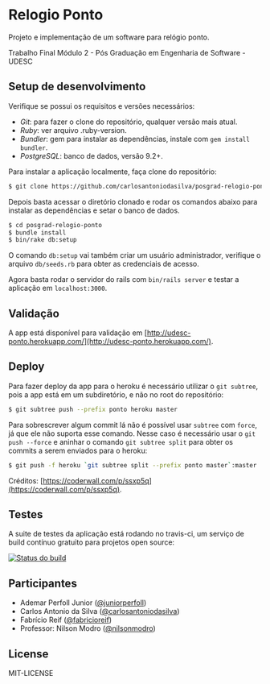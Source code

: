 # Relogio Ponto

Projeto e implementação de um software para relógio ponto.

Trabalho Final Módulo 2 - Pós Graduação em Engenharia de Software - UDESC

## Setup de desenvolvimento

Verifique se possui os requisitos e versões necessários:

* *Git*: para fazer o clone do repositório, qualquer versão mais atual.
* *Ruby*: ver arquivo .ruby-version.
* *Bundler*: gem para instalar as dependências, instale com `gem install bundler`.
* *PostgreSQL*: banco de dados, versão 9.2+.

Para instalar a aplicação localmente, faça clone do repositório:

```bash
$ git clone https://github.com/carlosantoniodasilva/posgrad-relogio-ponto.git
```

Depois basta acessar o diretório clonado e rodar os comandos abaixo para instalar as dependências e setar o banco de dados.

```bash
$ cd posgrad-relogio-ponto
$ bundle install
$ bin/rake db:setup
```

O comando `db:setup` vai também criar um usuário administrador, verifique o arquivo `db/seeds.rb` para obter as credenciais de acesso.

Agora basta rodar o servidor do rails com `bin/rails server` e testar a aplicação em `localhost:3000`.

## Validação

A app está disponível para validação em [http://udesc-ponto.herokuapp.com/](http://udesc-ponto.herokuapp.com/).

## Deploy

Para fazer deploy da app para o heroku é necessário utilizar o `git subtree`, pois a app está em um subdiretório, e não no root do repositório:

```bash
$ git subtree push --prefix ponto heroku master
```

Para sobrescrever algum commit lá não é possível usar `subtree` com `force`, já que ele não suporta esse comando. Nesse caso é necessário usar o `git push --force` e aninhar o comando `git subtree split` para obter os commits a serem enviados para o heroku:

```bash
$ git push -f heroku `git subtree split --prefix ponto master`:master
```

Créditos: [https://coderwall.com/p/ssxp5q](https://coderwall.com/p/ssxp5q).

## Testes

A suite de testes da aplicação está rodando no travis-ci, um serviço de build
contínuo gratuito para projetos open source:

[![Status do build](https://api.travis-ci.org/carlosantoniodasilva/posgrad-relogio-ponto.svg?branch=master)](https://travis-ci.org/carlosantoniodasilva/posgrad-relogio-ponto)


## Participantes

* Ademar Perfoll Junior ([@juniorperfoll](https://github.com/juniorperfoll))
* Carlos Antonio da Silva ([@carlosantoniodasilva](https://github.com/carlosantoniodasilva))
* Fabrício Reif ([@fabricioreif](https://github.com/fabricioreif))
* Professor: Nilson Modro ([@nilsonmodro](https://github.com/nilsonmodro))

## License

MIT-LICENSE
